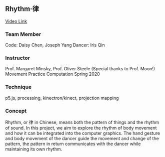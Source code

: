 ## Rhythm·律

[Video Link](https://vimeo.com/418311690)


### Team Member
Code: Daisy Chen, Joseph Yang
Dancer: Iris Qin

### Instructor
Prof. Margaret Minsky, Prof. Oliver Steele
(Special thanks to Prof. Moon!)
Movement Practice Computation Spring 2020

### Technique
p5.js, processing, kinectron/kinect, projection mapping

### Concept
Rhythm, or 律 in Chinese, means both the pattern of things and the rhythm of sound. In this project, we aim to explore the rhythm of body movement and how it can be integrated into the computer graphics. The hand gesture and body movement of the dancer guide the movement and change of the pattern, the pattern in return communicates with the dancer while maintaining its own rhythm.
